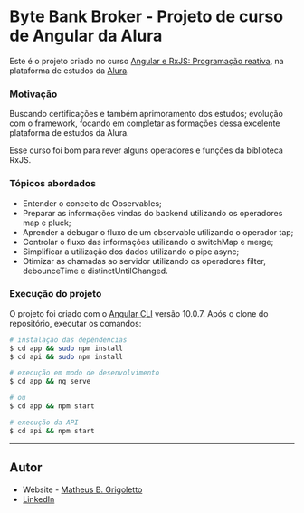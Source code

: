 # Byte Bank Broker - Projeto de curso de Angular da Alura

Este é o projeto criado no curso [Angular e RxJS: Programação reativa](https://www.alura.com.br/curso-online-angular-rxjs-introducao-programacao-reativa), na plataforma de estudos da [Alura](https://www.alura.com.br/).

### Motivação

Buscando certificações e também aprimoramento dos estudos; evolução com o framework, focando em completar as formações dessa excelente plataforma de estudos da Alura.

Esse curso foi bom para rever alguns operadores e funções da biblioteca RxJS.

### Tópicos abordados

- Entender o conceito de Observables;
- Preparar as informações vindas do backend utilizando os operadores map e pluck;
- Aprender a debugar o fluxo de um observable utilizando o operador tap;
- Controlar o fluxo das informações utilizando o switchMap e merge;
- Simplificar a utilização dos dados utilizando o pipe async;
- Otimizar as chamadas ao servidor utilizando os operadores filter, debounceTime e distinctUntilChanged.

### Execução do projeto

O projeto foi criado com o [Angular CLI](https://github.com/angular/angular-cli) versão 10.0.7.
Após o clone do repositório, executar os comandos:

```bash
# instalação das depêndencias
$ cd app && sudo npm install
$ cd api && sudo npm install

# execução em modo de desenvolvimento
$ cd app && ng serve

# ou
$ cd app && npm start

# execução da API
$ cd api && npm start
```

---

## Autor

- Website - [Matheus B. Grigoletto](https://matheusgrigoletto.com)
- [LinkedIn](https://www.linkedin.com/in/matheus-grigoletto/)

